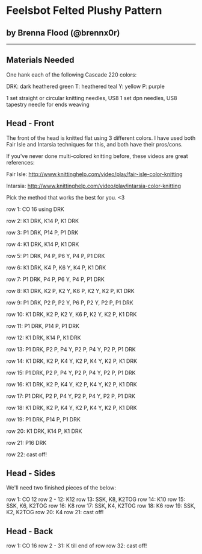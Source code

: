 # Feelsbot Felted Plushy Pattern
## by Brenna Flood (@brennx0r)
-------------------------------

## Materials Needed
One hank each of the following Cascade 220 colors:

DRK: dark heathered green
T:   heathered teal
Y:   yellow
P:   purple

1 set straight or circular knitting needles, US8
1 set dpn needles, US8
tapestry needle for ends weaving

## Head - Front

The front of the head is knitted flat using 3 different colors.
I have used both Fair Isle and Intarsia techniques for this, and
both have their pros/cons. 

If you've never done multi-colored knitting before, these videos
are great references:

Fair Isle: http://www.knittinghelp.com/video/play/fair-isle-color-knitting

Intarsia:  http://www.knittinghelp.com/video/play/intarsia-color-knitting

Pick the method that works the best for you. <3

row 1: CO 16 using DRK

row 2: K1 DRK, K14 P, K1 DRK

row 3: P1 DRK, P14 P, P1 DRK

row 4: K1 DRK, K14 P, K1 DRK

row 5: P1 DRK, P4 P, P6 Y, P4 P, P1 DRK   

row 6: K1 DRK, K4 P, K6 Y, K4 P, K1 DRK

row 7: P1 DRK, P4 P, P6 Y, P4 P, P1 DRK

row 8: K1 DRK, K2 P, K2 Y, K6 P, K2 Y, K2 P, K1 DRK

row 9: P1 DRK, P2 P, P2 Y, P6 P, P2 Y, P2 P, P1 DRK

row 10: K1 DRK, K2 P, K2 Y, K6 P, K2 Y, K2 P, K1 DRK

row 11: P1 DRK, P14 P, P1 DRK

row 12: K1 DRK, K14 P, K1 DRK

row 13: P1 DRK, P2 P, P4 Y, P2 P, P4 Y, P2 P, P1 DRK

row 14: K1 DRK, K2 P, K4 Y, K2 P, K4 Y, K2 P, K1 DRK

row 15: P1 DRK, P2 P, P4 Y, P2 P, P4 Y, P2 P, P1 DRK

row 16: K1 DRK, K2 P, K4 Y, K2 P, K4 Y, K2 P, K1 DRK

row 17: P1 DRK, P2 P, P4 Y, P2 P, P4 Y, P2 P, P1 DRK

row 18: K1 DRK, K2 P, K4 Y, K2 P, K4 Y, K2 P, K1 DRK

row 19: P1 DRK, P14 P, P1 DRK

row 20: K1 DRK, K14 P, K1 DRK

row 21: P16 DRK

row 22: cast off!

## Head - Sides

We'll need two finished pieces of the below:

row 1: CO 12
row 2 - 12: K12
row 13: SSK, K8, K2TOG
row 14: K10
row 15: SSK, K6, K2TOG
row 16: K8
row 17: SSK, K4, K2TOG
row 18: K6
row 19: SSK, K2, K2TOG
row 20: K4
row 21: cast off!



## Head - Back

row 1: CO 16
row 2 - 31: K till end of row
row 32: cast off!